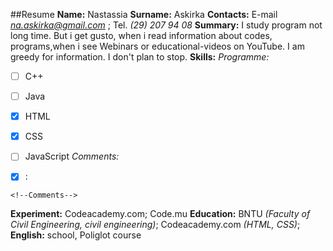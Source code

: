 ##Resume
**Name:** Nastassia 
**Surname:** Askirka
**Contacts:** E-mail *na.askirka@gmail.com* ; Tel. *(29) 207 94 08*
**Summary:** I study program not long time. But i get gusto, when i read information about codes, programs,when i see Webinars or educational-videos on YouTube. I am greedy for information. I don't plan to stop.
**Skills:**
*Programme:*
- [ ] C++
- [ ] Java
- [x] HTML
- [x] CSS
- [ ] JavaScript
*Comments:*
- [x] :


```
<!--Comments-->
```

**Experiment:** Codeacademy.com; Code.mu
**Education:** BNTU *(Faculty of Civil Engineering, civil engineering)*; Codeacademy.com *(HTML, CSS)*; 
**English:** school, Poliglot course
